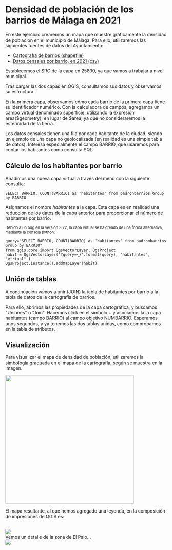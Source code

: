 # Densidad de población de los barrios de Málaga en 2021

En este ejercicio crearemos un mapa que muestre gráficamente la densidad de población en el municipio de Málaga. Para ello, utilizaremos las siguientes fuentes de datos del Ayuntamiento:

* [Cartografía de barrios (shapefile)](https://datosabiertos.malaga.eu/recursos/urbanismoEInfraestructura/planimetria/callejero/da_cartografiaBarrio-25830.zip)
* [Datos censales por barrio, en 2021 (csv)](https://datosabiertos.malaga.eu/dataset/padron-de-habitantes-por-barrios-2021)

Establecemos el SRC de la capa en 25830, ya que vamos a trabajar a nivel municipal. 

Tras cargar las dos capas en QGIS, consultamos sus datos y observamos su estructura. 

En la primera capa, observamos cómo cada barrio de la primera capa tiene su identificador numérico. Con la calculadora de campos, agregamos un campo virtual denominado superficie, utilizando la expresión area($geometry), en lugar de $area, ya que no consideraremos la esfericidad de la tierra.

Los datos censales tienen una fila por cada habitante de la ciudad, siendo un ejemplo de una capa no geolocalizada (en realidad es una simple tabla de datos). Interesa especialmente el campo BARRIO, que usaremos para contar los habitantes como consulta SQL:

## Cálculo de los habitantes por barrio

Añadimos una nueva capa virtual a través del menú con la siguiente consulta:

```SELECT BARRIO, COUNT(BARRIO) as 'habitantes' from padronbarrios Group by BARRIO```


Asignamos el nombre _habitantes_ a la capa. Esta capa es en realidad una reducción de los datos de la capa anterior para proporcionar el número de habitantes por barrio.

<sub>Debido a un bug en la versión 3.22, la capa virtual se ha creado de una forma alternativa, mediante la consola python:

```
query="SELECT BARRIO, COUNT(BARRIO) as 'habitantes' from padronbarrios Group by BARRIO"
from qgis.core import QgsVectorLayer, QgsProject
habit = QgsVectorLayer("?query={}".format(query), "habitantes", "virtual" )
QgsProject.instance().addMapLayer(habit)
```

</sub>

## Unión de tablas

A continuación vamos a unir (JOIN) la tabla de habitantes por barrio a la tabla de datos de la cartografía de barrios.

Para ello, abrimos las propiedades de la capa cartográfica, y buscamos "Uniones" o "Join". Hacemos click en el símbolo + y asociamos la la capa habitantes (campo BARRIO) al campo objetivo NUMBARRIO. Esperamos unos segundos, y ya tenemos las dos tablas unidas, como comprobamos en la tabla de atributos.

## Visualización

Para visualizar el mapa de densidad de población, utilizaremos la simbología graduada en el mapa de la cartografía, según se muestra en la imagen.

<img src=rampa.png  width="400">

El mapa resultante, al que hemos agregado una leyenda, en la composición de impresiones de QGIS es:

<br>


<img src=composicion.png>

<br>
Vemos un detalle de la zona de El Palo...
<br>

<img src=detalle.png>

